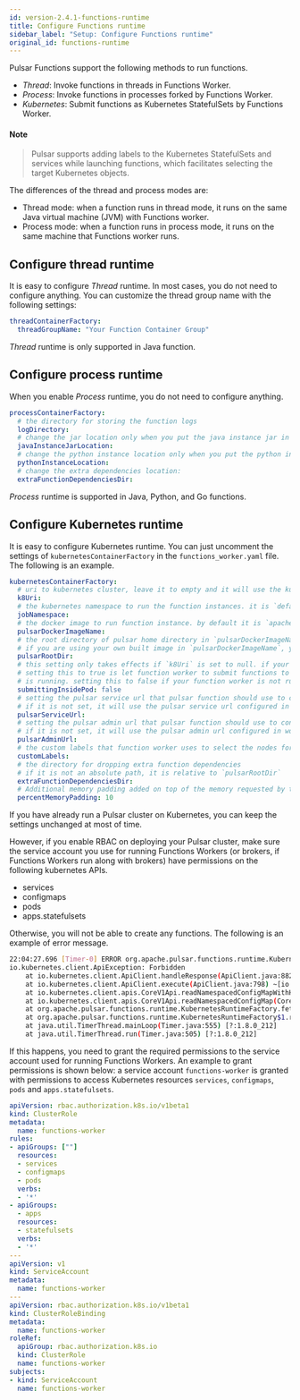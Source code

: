 ```yaml
---
id: version-2.4.1-functions-runtime
title: Configure Functions runtime
sidebar_label: "Setup: Configure Functions runtime"
original_id: functions-runtime
---
```


Pulsar Functions support the following methods to run functions.

- *Thread*: Invoke functions in threads in Functions Worker.
- *Process*: Invoke functions in processes forked by Functions Worker.
- *Kubernetes*: Submit functions as Kubernetes StatefulSets by Functions Worker.

#### Note
> Pulsar supports adding labels to the  Kubernetes StatefulSets and services while launching functions, which facilitates selecting the target Kubernetes objects.

The differences of the thread and process modes are:   
- Thread mode: when a function runs in thread mode, it runs on the same Java virtual machine (JVM) with Functions worker.   
- Process mode: when a function runs in process mode, it runs on the same machine that Functions worker runs.

## Configure thread runtime
It is easy to configure *Thread* runtime. In most cases, you do not need to configure anything. You can customize the thread group name with the following settings:

```yaml
threadContainerFactory:
  threadGroupName: "Your Function Container Group"
```

*Thread* runtime is only supported in Java function.

## Configure process runtime
When you enable *Process* runtime, you do not need to configure anything.

```yaml
processContainerFactory:
  # the directory for storing the function logs
  logDirectory:
  # change the jar location only when you put the java instance jar in a different location
  javaInstanceJarLocation:
  # change the python instance location only when you put the python instance jar in a different location
  pythonInstanceLocation:
  # change the extra dependencies location:
  extraFunctionDependenciesDir:
```

*Process* runtime is supported in Java, Python, and Go functions.

## Configure Kubernetes runtime

It is easy to configure Kubernetes runtime. You can just uncomment the settings of `kubernetesContainerFactory` in the `functions_worker.yaml` file. The following is an example.

```yaml
kubernetesContainerFactory:
  # uri to kubernetes cluster, leave it to empty and it will use the kubernetes settings in function worker
  k8Uri:
  # the kubernetes namespace to run the function instances. it is `default`, if this setting is left to be empty
  jobNamespace:
  # the docker image to run function instance. by default it is `apachepulsar/pulsar`
  pulsarDockerImageName:
  # the root directory of pulsar home directory in `pulsarDockerImageName`. by default it is `/pulsar`.
  # if you are using your own built image in `pulsarDockerImageName`, you need to set this setting accordingly
  pulsarRootDir:
  # this setting only takes effects if `k8Uri` is set to null. if your function worker is running as a k8 pod,
  # setting this to true is let function worker to submit functions to the same k8s cluster as function worker
  # is running. setting this to false if your function worker is not running as a k8 pod.
  submittingInsidePod: false
  # setting the pulsar service url that pulsar function should use to connect to pulsar 
  # if it is not set, it will use the pulsar service url configured in worker service
  pulsarServiceUrl:
  # setting the pulsar admin url that pulsar function should use to connect to pulsar
  # if it is not set, it will use the pulsar admin url configured in worker service
  pulsarAdminUrl:
  # the custom labels that function worker uses to select the nodes for pods
  customLabels:
  # the directory for dropping extra function dependencies
  # if it is not an absolute path, it is relative to `pulsarRootDir`
  extraFunctionDependenciesDir:
  # Additional memory padding added on top of the memory requested by the function per on a per instance basis
  percentMemoryPadding: 10
```

If you have already run a Pulsar cluster on Kubernetes, you can keep the settings unchanged at most of time.

However, if you enable RBAC on deploying your Pulsar cluster, make sure the service account you use for
running Functions Workers (or brokers, if Functions Workers run along with brokers) have permissions on the following
kubernetes APIs.

- services 
- configmaps
- pods
- apps.statefulsets

Otherwise, you will not be able to create any functions. The following is an example of error message.

```bash
22:04:27.696 [Timer-0] ERROR org.apache.pulsar.functions.runtime.KubernetesRuntimeFactory - Error while trying to fetch configmap example-pulsar-4qvmb5gur3c6fc9dih0x1xn8b-function-worker-config at namespace pulsar
io.kubernetes.client.ApiException: Forbidden
	at io.kubernetes.client.ApiClient.handleResponse(ApiClient.java:882) ~[io.kubernetes-client-java-2.0.0.jar:?]
	at io.kubernetes.client.ApiClient.execute(ApiClient.java:798) ~[io.kubernetes-client-java-2.0.0.jar:?]
	at io.kubernetes.client.apis.CoreV1Api.readNamespacedConfigMapWithHttpInfo(CoreV1Api.java:23673) ~[io.kubernetes-client-java-api-2.0.0.jar:?]
	at io.kubernetes.client.apis.CoreV1Api.readNamespacedConfigMap(CoreV1Api.java:23655) ~[io.kubernetes-client-java-api-2.0.0.jar:?]
	at org.apache.pulsar.functions.runtime.KubernetesRuntimeFactory.fetchConfigMap(KubernetesRuntimeFactory.java:284) [org.apache.pulsar-pulsar-functions-runtime-2.4.0-42c3bf949.jar:2.4.0-42c3bf949]
	at org.apache.pulsar.functions.runtime.KubernetesRuntimeFactory$1.run(KubernetesRuntimeFactory.java:275) [org.apache.pulsar-pulsar-functions-runtime-2.4.0-42c3bf949.jar:2.4.0-42c3bf949]
	at java.util.TimerThread.mainLoop(Timer.java:555) [?:1.8.0_212]
	at java.util.TimerThread.run(Timer.java:505) [?:1.8.0_212]
```
If this happens, you need to grant the required permissions to the service account used for running Functions Workers. An example to grant permissions is shown below: a service account `functions-worker` is granted with permissions to access Kubernetes resources `services`, `configmaps`, `pods` and `apps.statefulsets`.

```yaml
apiVersion: rbac.authorization.k8s.io/v1beta1
kind: ClusterRole
metadata:
  name: functions-worker 
rules:
- apiGroups: [""]
  resources:
  - services
  - configmaps
  - pods
  verbs:
  - '*'
- apiGroups:
  - apps
  resources:
  - statefulsets
  verbs:
  - '*'
---
apiVersion: v1
kind: ServiceAccount
metadata:
  name: functions-worker
---
apiVersion: rbac.authorization.k8s.io/v1beta1
kind: ClusterRoleBinding
metadata:
  name: functions-worker
roleRef:
  apiGroup: rbac.authorization.k8s.io
  kind: ClusterRole
  name: functions-worker
subjects:
- kind: ServiceAccount
  name: functions-worker
```
